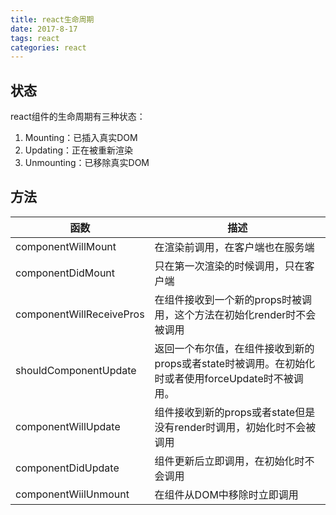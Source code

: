 ```yaml
---
title: react生命周期
date: 2017-8-17
tags: react
categories: react
---
```

## 状态
react组件的生命周期有三种状态：
1. Mounting：已插入真实DOM
2. Updating：正在被重新渲染
3. Unmounting：已移除真实DOM

## 方法
函数|描述
--|--
componentWillMount|在渲染前调用，在客户端也在服务端
componentDidMount|只在第一次渲染的时候调用，只在客户端
componentWillReceivePros|在组件接收到一个新的props时被调用，这个方法在初始化render时不会被调用
shouldComponentUpdate|返回一个布尔值，在组件接收到新的props或者state时被调用。在初始化时或者使用forceUpdate时不被调用。
componentWillUpdate|组件接收到新的props或者state但是没有render时调用，初始化时不会被调用
componentDidUpdate|组件更新后立即调用，在初始化时不会调用
componentWiilUnmount|在组件从DOM中移除时立即调用